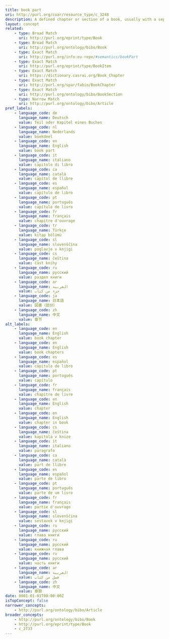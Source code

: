 ```yaml
---
title: book part
uri: http://purl.org/coar/resource_type/c_3248
description: A defined chapter or section of a book, usually with a separate title or number.
layout: concept
related:
    - type: Broad Match
      uri: http://purl.org/eprint/type/Book
    - type: Broad Match
      uri: http://purl.org/ontology/bibo/Book
    - type: Exact Match
      uri: http://purl.org/info:eu-repo/#semantics/bookPart
    - type: Exact Match
      uri: http://purl.org/eprint/type/BookItem
    - type: Exact Match
      uri: https://dictionary.casrai.org/Book_Chapter
    - type: Exact Match
      uri: http://purl.org/spar/fabio/BookChapter
    - type: Exact Match
      uri: http://purl.org/ontology/bibo/BookSection
    - type: Narrow Match
      uri: http://purl.org/ontology/bibo/Article
pref_labels:
    - language_code: de
      language_name: Deutsch
      value: Teil oder Kapitel eines Buches
    - language_code: nl
      language_name: Nederlands
      value: boekdeel
    - language_code: en
      language_name: English
      value: book part
    - language_code: it
      language_name: italiano
      value: capitolo di libro
    - language_code: ca
      language_name: català
      value: capítol de llibre
    - language_code: es
      language_name: español
      value: capítulo de libro
    - language_code: pt
      language_name: português
      value: capítulo de livro
    - language_code: fr
      language_name: français
      value: chapitre d'ouvrage
    - language_code: tr
      language_name: Türkçe
      value: kitap bölümü
    - language_code: sl
      language_name: slovenščina
      value: poglavje v knjigi
    - language_code: cs
      language_name: čeština
      value: část knihy
    - language_code: ru
      language_name: русский
      value: раздел книги
    - language_code: ar
      language_name: العربية
      value: جزء من كتاب
    - language_code: ja
      language_name: 日本語
      value: 図書（部分）
    - language_code: zh
      language_name: 中文
      value: 章节
alt_labels:
    - language_code: en
      language_name: English
      value: book chapter
    - language_code: en
      language_name: English
      value: book chapters
    - language_code: es
      language_name: español
      value: capitulo de libro
    - language_code: pt
      language_name: português
      value: capítulo
    - language_code: fr
      language_name: français
      value: chapitre de livre
    - language_code: en
      language_name: English
      value: chapter
    - language_code: en
      language_name: English
      value: chapter in book
    - language_code: cs
      language_name: čeština
      value: kapitola v knize
    - language_code: it
      language_name: italiano
      value: paragrafo
    - language_code: ca
      language_name: català
      value: part de llibre
    - language_code: es
      language_name: español
      value: parte de libro
    - language_code: pt
      language_name: português
      value: parte de um livro
    - language_code: fr
      language_name: français
      value: partie d'ouvrage
    - language_code: sl
      language_name: slovenščina
      value: sestavek v knjigi
    - language_code: ru
      language_name: русский
      value: глава книги
    - language_code: ru
      language_name: русский
      value: книжная глава
    - language_code: ru
      language_name: русский
      value: часть книги
    - language_code: ar
      language_name: العربية
      value: فصل من كتاب
    - language_code: zh
      language_name: 中文
      value: 章節
date: 0001-01-01T00:00:00Z
isTopConcept: false
narrower_concepts:
    - http://purl.org/ontology/bibo/Article
broader_concepts:
    - http://purl.org/ontology/bibo/Book
    - http://purl.org/eprint/type/Book
    - c_2f33
---
```


